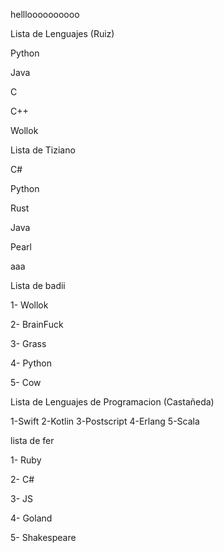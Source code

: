 hellloooooooooo


Lista de Lenguajes (Ruiz)

Python

Java

C

C++

Wollok


Lista de Tiziano

C#

Python

Rust

Java

Pearl

aaa

Lista de badii

1- Wollok

2- BrainFuck

3- Grass

4- Python

5- Cow

Lista de Lenguajes de Programacion (Castañeda)


1-Swift
2-Kotlin
3-Postscript
4-Erlang
5-Scala

lista de fer

1- Ruby 

2- C#

3- JS

4- Goland

5- Shakespeare
